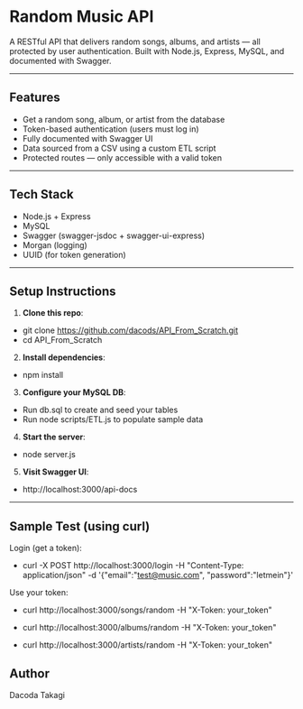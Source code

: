 # Random Music API

A RESTful API that delivers random songs, albums, and artists — all protected by user authentication. Built with Node.js, Express, MySQL, and documented with Swagger.

---

## Features

- Get a random song, album, or artist from the database
- Token-based authentication (users must log in)
- Fully documented with Swagger UI
- Data sourced from a CSV using a custom ETL script
- Protected routes — only accessible with a valid token

---

## Tech Stack

- Node.js + Express
- MySQL
- Swagger (swagger-jsdoc + swagger-ui-express)
- Morgan (logging)
- UUID (for token generation)

---

## Setup Instructions

1. **Clone this repo**:
- git clone https://github.com/dacods/API_From_Scratch.git
- cd API_From_Scratch

2. **Install dependencies**:
- npm install

3. **Configure your MySQL DB**:
- Run db.sql to create and seed your tables
- Run node scripts/ETL.js to populate sample data

4. **Start the server**:
- node server.js

5. **Visit Swagger UI**:
-  http://localhost:3000/api-docs

---
## Sample Test (using curl)
Login (get a token):

- curl -X POST http://localhost:3000/login -H "Content-Type: application/json" -d '{"email":"test@music.com", "password":"letmein"}'

Use your token:
- curl http://localhost:3000/songs/random -H "X-Token: your_token"

- curl http://localhost:3000/albums/random -H "X-Token: your_token"

- curl http://localhost:3000/artists/random -H "X-Token: your_token"

## Author

Dacoda Takagi 
